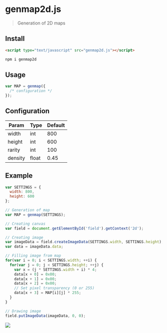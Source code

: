 # genmap2d.js
> Generation of 2D maps

## Install

```html
<script type="text/javascript" src="genmap2d.js"></script>
```
```sh
npm i genmap2d
```

## Usage

```js
var MAP = genmap({
  /* configuration */ 
});
```

## Configuration
| Param | Type | Default |
| --- | --- | --- |
| width | int | 800 |
| height | int | 600 |
| rarity | int | 100 |
| density | float | 0.45 |

## Example

```js
var SETTINGS = {
  width: 800,
  height: 600
};

// Generation of map
var MAP = genmap(SETTINGS); 

// Creating canvas
var field = document.getElementById('field').getContext('2d');

// Creating image
var imageData = field.createImageData(SETTINGS.width, SETTINGS.height);
var data = imageData.data;

// Filling image from map
for(var i = 0; i < SETTINGS.width; ++i) {
  for(var j = 0; j < SETTINGS.height; ++j) {
    var x = (j * SETTINGS.width + i) * 4;
    data[x + 0] = 0x00;
    data[x + 1] = 0x00;
    data[x + 2] = 0x00;
    // Set pixel transparency (0 or 255)
    data[x + 3] = MAP[i][j] * 255;
  }
}

// Drawing image
field.putImageData(imageData, 0, 0);
```

![](https://s8.hostingkartinok.com/uploads/images/2018/07/94bde7bec5aa70f13b22792bba915ffc.png)
